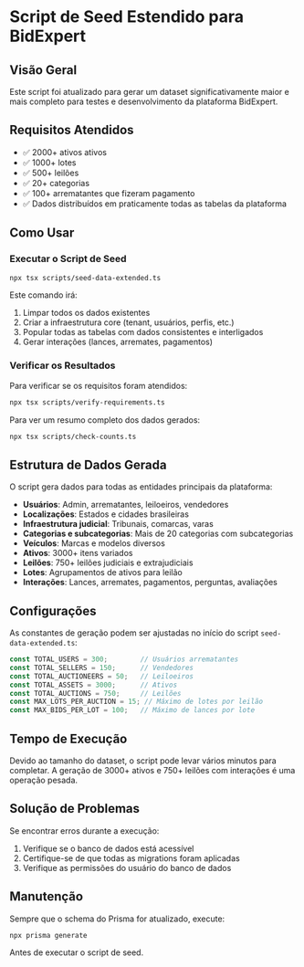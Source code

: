 # Script de Seed Estendido para BidExpert

## Visão Geral

Este script foi atualizado para gerar um dataset significativamente maior e mais completo para testes e desenvolvimento da plataforma BidExpert.

## Requisitos Atendidos

- ✅ 2000+ ativos ativos
- ✅ 1000+ lotes
- ✅ 500+ leilões
- ✅ 20+ categorias
- ✅ 100+ arrematantes que fizeram pagamento
- ✅ Dados distribuídos em praticamente todas as tabelas da plataforma

## Como Usar

### Executar o Script de Seed

```bash
npx tsx scripts/seed-data-extended.ts
```

Este comando irá:
1. Limpar todos os dados existentes
2. Criar a infraestrutura core (tenant, usuários, perfis, etc.)
3. Popular todas as tabelas com dados consistentes e interligados
4. Gerar interações (lances, arremates, pagamentos)

### Verificar os Resultados

Para verificar se os requisitos foram atendidos:

```bash
npx tsx scripts/verify-requirements.ts
```

Para ver um resumo completo dos dados gerados:

```bash
npx tsx scripts/check-counts.ts
```

## Estrutura de Dados Gerada

O script gera dados para todas as entidades principais da plataforma:

- **Usuários**: Admin, arrematantes, leiloeiros, vendedores
- **Localizações**: Estados e cidades brasileiras
- **Infraestrutura judicial**: Tribunais, comarcas, varas
- **Categorias e subcategorias**: Mais de 20 categorias com subcategorias
- **Veículos**: Marcas e modelos diversos
- **Ativos**: 3000+ itens variados
- **Leilões**: 750+ leilões judiciais e extrajudiciais
- **Lotes**: Agrupamentos de ativos para leilão
- **Interações**: Lances, arremates, pagamentos, perguntas, avaliações

## Configurações

As constantes de geração podem ser ajustadas no início do script `seed-data-extended.ts`:

```typescript
const TOTAL_USERS = 300;        // Usuários arrematantes
const TOTAL_SELLERS = 150;      // Vendedores
const TOTAL_AUCTIONEERS = 50;   // Leiloeiros
const TOTAL_ASSETS = 3000;      // Ativos
const TOTAL_AUCTIONS = 750;     // Leilões
const MAX_LOTS_PER_AUCTION = 15; // Máximo de lotes por leilão
const MAX_BIDS_PER_LOT = 100;   // Máximo de lances por lote
```

## Tempo de Execução

Devido ao tamanho do dataset, o script pode levar vários minutos para completar. A geração de 3000+ ativos e 750+ leilões com interações é uma operação pesada.

## Solução de Problemas

Se encontrar erros durante a execução:

1. Verifique se o banco de dados está acessível
2. Certifique-se de que todas as migrations foram aplicadas
3. Verifique as permissões do usuário do banco de dados

## Manutenção

Sempre que o schema do Prisma for atualizado, execute:

```bash
npx prisma generate
```

Antes de executar o script de seed.